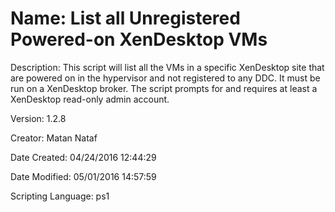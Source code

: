 ﻿# Name: List all Unregistered Powered-on XenDesktop VMs

Description: This script will list all the VMs in a specific XenDesktop site that are powered on in the hypervisor and not registered to any DDC.  It must be run on a XenDesktop broker. The script prompts for and requires at least a XenDesktop read-only admin account.

Version: 1.2.8

Creator: Matan Nataf

Date Created: 04/24/2016 12:44:29

Date Modified: 05/01/2016 14:57:59

Scripting Language: ps1

